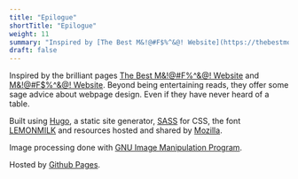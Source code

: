 ```yaml
---
title: "Epilogue"
shortTitle: "Epilogue"
weight: 11
summary: "Inspired by [The Best M&!@#F$%^&@! Website](https://thebestmotherfucking.website/)."
draft: false
---
```


Inspired by the brilliant pages [The Best M&!@#F$%^&@! Website](https://thebestmotherfucking.website/), [Better M&!@#F$%^&@! Website](http://bettermotherfuckingwebsite.com/) and [M&!@#F$%^&@! Website](http://motherfuckingwebsite.com/). Beyond being entertaining reads, they offer some sage advice about webpage design. Even if they have never heard of a table.

Built using [Hugo](https://gohugo.io), a static site generator, [SASS](https://sass-lang.com/) for <abbr>CSS</abbr>, the font [LEMONMILK](https://marsnev.com/) and resources hosted and shared by [Mozilla](https://developer.mozilla.org/en-US/).

Image processing done with [GNU Image Manipulation Program](gimp.org).

Hosted by [Github Pages](https://pages.github.com/).
